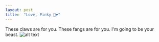 ```yaml
---
layout: post
title:  "Love, Pinky 🧸❤️"
---
```

These claws are for you. These fangs are for you. I'm going to be your beast.
![alt text](assets/love.gif)
